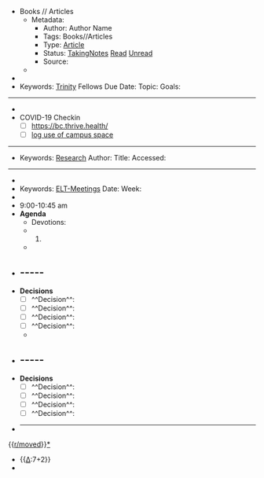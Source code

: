- Books // Articles
    - Metadata:
        - Author: Author Name
        - Tags: Books//Articles
        - Type: [Article](<Article.md>)
        - Status: [TakingNotes](<TakingNotes.md>) [Read](<Read.md>) [Unread](<Unread.md>)
        - Source:
    - 
- 
- Keywords: [Trinity](<Trinity.md>) Fellows
Due Date: 
Topic: 
Goals: 
- ----------------
- 
- COVID-19 Checkin
    - [ ] https://bc.thrive.health/
    - [ ] [log use of campus space](https://trinitywestern.teamdynamix.com/TDClient/1904/Portal/Requests/TicketRequests/NewForm?ID=1667BlHMHXs_)
- -----------------
- Keywords: [Research](<Research.md>)
Author: 
Title: 
Accessed: 
---------------------
- 
- Keywords: [ELT-Meetings](<ELT-Meetings.md>)
Date: 
Week: 
- 
- 9:00-10:45 am
- **Agenda**
    - Devotions:
    - 1.
    - 
- ## -----
- **Decisions**
    - [ ] ^^Decision^^:  
    - [ ] ^^Decision^^:  
    - [ ] ^^Decision^^:  
    - [ ] ^^Decision^^:  
    - 
- ## -----
- **Decisions**
    - [ ] ^^Decision^^:  
    - [ ] ^^Decision^^:  
    - [ ] ^^Decision^^:  
    - [ ] ^^Decision^^:  
- ______________
{{[r/moved](<r/moved.md>)}}[*](((Ba6eKU1_-)))
- {{[∆](<∆.md>):7+2}}
- 
